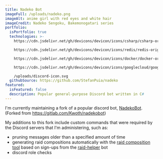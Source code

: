```yaml
---
title: Nadeko Bot
imageFull: /uploads/nadeko.png
imageAlt: anime girl with red eyes and white hair
imageCredit: Nadeko Sengoku, Bakemonogatari series
portfolio:
  isPortfolio: true
  technologies: >-
    https://cdn.jsdelivr.net/gh/devicons/devicon/icons/csharp/csharp-original.svg

    https://cdn.jsdelivr.net/gh/devicons/devicon/icons/redis/redis-original.svg

    https://cdn.jsdelivr.net/gh/devicons/devicon/icons/docker/docker-original.svg

    https://cdn.jsdelivr.net/gh/devicons/devicon/icons/googlecloud/googlecloud-original.svg

    /uploads/discord-icon.svg
  githubSource: https://github.com/StefanPuia/nadeko
featured:
  isFeatured: false
  description: Popular general-purpose Discord bot written in C#
---
```

I'm currently maintaining a fork of a popular discord bot, [NadekoBot](https://nadeko.bot/). (Forked from <https://gitlab.com/Kwoth/nadekobot>)

My additions to this fork include custom commands that were required by the Discord servers that I'm administering, such as:
* pruning messages older than a specified amount of time
* generating raid compositions automatically with the [raid composition tool](https://stefanpuia.co.uk/blog/world-of-warcraft-raid-composition-tool/) based on sign-ups from the [raid-helper](https://raid-helper.dev/) bot
* discord role checks